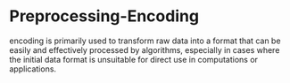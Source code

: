 # Preprocessing-Encoding
encoding is primarily used to transform raw data into a format that can be easily and effectively processed by algorithms, especially in cases where the initial data format is unsuitable for direct use in computations or applications. 
